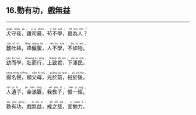 ## 16.勤有功，戲無益
---
<div>

<p>
<ruby><rb> 犬守夜，雞司晨，茍不學，曷為人？ </rb> <rt>quǎn  shǒu  yè ， jī  sī  chén ， jì  bù  xué ， hé  wèi  rén ？</rt></ruby><BR></P>

<p>
<ruby><rb> 蠶吐絲，蜂釀蜜，人不學，不如物。 </rb> <rt>cán  tǔ  sī ， fēng  niàng  mì ， rén  bù  xué ， bù  rú  wù 。</rt></ruby><BR></P>

<p>
<ruby><rb> 幼而學，壯而行，上致君，下澤民。 </rb> <rt>yòu  ér  xué ， zhuàng  ér  xíng ， shàng  zhì  jūn ， xià  zé  mín 。</rt></ruby><BR></P>

<p>
<ruby><rb> 揚名聲，顯父母，光於前，裕於後。 </rb> <rt>yáng  míng  shēng ， xiǎn  fù  mǔ ， guāng  yú  qián ， yù  yú  hòu 。</rt></ruby><BR></P>

<p>
<ruby><rb> 人遺子，金滿籯，我教子，惟一經。 </rb> <rt>rén  yí  zǐ ， jīn  mǎn  yíng ， wǒ  jiào  zǐ ， wéi  yī  jīng 。</rt></ruby><BR></P>

<p>
<ruby><rb> 勤有功，戲無益，戒之哉，宜勉力。 </rb> <rt>qín  yǒu  gōng ， xì  wú  yì ， jiè  zhī  zāi ， yí  miǎn  lì 。</rt></ruby><BR></P>

</div>
